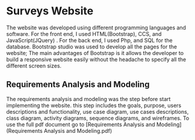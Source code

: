 # Surveys Website
The website was developed using different programming languages and software. For the front end, I used HTML(Bootstrap), CCS, and JavaScript(JQuery)
. For the back end, I used Php, and SQL for the database. Bootstrap studio was used to develop all the pages for the website; 
The main advantages of Bootstrap is it allows the developer to build a responsive website easily without the headache to specify all the different screen sizes.

## Requirements Analysis and Modeling
The requirements analysis and modeling was the step before start implementing the website. this step includes the goals, purpose, users descriptions and functionality, use case diagram, use cases descriptions, class diagram, activity diagrams, sequence diagrams, and wireframes. 
To use the full pdf document go to [Requirements Analysis and Modeling](Requirements Analysis and Modeling.pdf)
